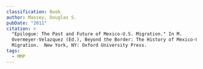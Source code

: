 ```yaml
---
classification: Book
author: Massey, Douglas S.
pubDate: "2011"
citation: >
  "Epilogue: The Past and Future of Mexico-U.S. Migration." In M.
  Overmeyer-Velazquez (Ed.), Beyond the Border: The History of Mexico-U.S.
  Migration.  New York, NY: Oxford University Press.
tags:
  - MMP
---
```

